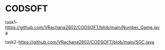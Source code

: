 # CODSOFT
task1-https://github.com/VRachana2802/CODSOFT/blob/main/Number_Game.java

task2-https://github.com/VRachana2802/CODSOFT/blob/main/SGC.java
